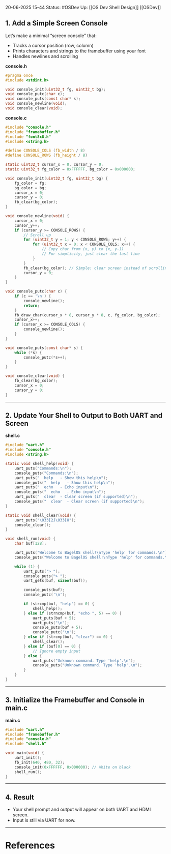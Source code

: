 20-06-2025 15-44
Status: #OSDev 
Up: [[OS Dev Shell Design]] [[OSDev]]

## 1. **Add a Simple Screen Console**

Let’s make a minimal “screen console” that:

- Tracks a cursor position (row, column)
- Prints characters and strings to the framebuffer using your font
- Handles newlines and scrolling

**console.h**
```c
#pragma once
#include <stdint.h>

void console_init(uint32_t fg, uint32_t bg);
void console_putc(char c);
void console_puts(const char* s);
void console_newline(void);
void console_clear(void);
```

**console.c**
```c
#include "console.h"
#include "framebuffer.h"
#include "font8x8.h"
#include <string.h>

#define CONSOLE_COLS (fb_width / 8)
#define CONSOLE_ROWS (fb_height / 8)

static uint32_t cursor_x = 0, cursor_y = 0;
static uint32_t fg_color = 0xFFFFFF, bg_color = 0x000000;

void console_init(uint32_t fg, uint32_t bg) {
    fg_color = fg;
    bg_color = bg;
    cursor_x = 0;
    cursor_y = 0;
    fb_clear(bg_color);
}

void console_newline(void) {
    cursor_x = 0;
    cursor_y++;
    if (cursor_y >= CONSOLE_ROWS) {
        // Scroll up
        for (uint32_t y = 1; y < CONSOLE_ROWS; y++) {
            for (uint32_t x = 0; x < CONSOLE_COLS; x++) {
                // Copy char from (x, y) to (x, y-1)
                // For simplicity, just clear the last line
            }
        }
        fb_clear(bg_color); // Simple: clear screen instead of scrolling
        cursor_y = 0;
    }
}

void console_putc(char c) {
    if (c == '\n') {
        console_newline();
        return;
    }
    fb_draw_char(cursor_x * 8, cursor_y * 8, c, fg_color, bg_color);
    cursor_x++;
    if (cursor_x >= CONSOLE_COLS) {
        console_newline();
    }
}

void console_puts(const char* s) {
    while (*s) {
        console_putc(*s++);
    }
}

void console_clear(void) {
    fb_clear(bg_color);
    cursor_x = 0;
    cursor_y = 0;
}
```

---

## 2. **Update Your Shell to Output to Both UART and Screen**

**shell.c**
```c
#include "uart.h"
#include "console.h"
#include <string.h>

static void shell_help(void) {
    uart_puts("Commands:\n");
    console_puts("Commands:\n");
    uart_puts("  help   - Show this help\n");
    console_puts("  help   - Show this help\n");
    uart_puts("  echo   - Echo input\n");
    console_puts("  echo   - Echo input\n");
    uart_puts("  clear  - Clear screen (if supported)\n");
    console_puts("  clear  - Clear screen (if supported)\n");
}

static void shell_clear(void) {
    uart_puts("\033[2J\033[H");
    console_clear();
}

void shell_run(void) {
    char buf[128];

    uart_puts("Welcome to BagelOS shell!\nType 'help' for commands.\n");
    console_puts("Welcome to BagelOS shell!\nType 'help' for commands.\n");

    while (1) {
        uart_puts("> ");
        console_puts("> ");
        uart_gets(buf, sizeof(buf));

        console_puts(buf);
        console_putc('\n');

        if (strcmp(buf, "help") == 0) {
            shell_help();
        } else if (strncmp(buf, "echo ", 5) == 0) {
            uart_puts(buf + 5);
            uart_puts("\n");
            console_puts(buf + 5);
            console_putc('\n');
        } else if (strcmp(buf, "clear") == 0) {
            shell_clear();
        } else if (buf[0] == 0) {
            // Ignore empty input
        } else {
            uart_puts("Unknown command. Type 'help'.\n");
            console_puts("Unknown command. Type 'help'.\n");
        }
    }
}
```

---

## 3. **Initialize the Framebuffer and Console in main.c**

**main.c**
```c
#include "uart.h"
#include "framebuffer.h"
#include "console.h"
#include "shell.h"

void main(void) {
    uart_init();
    fb_init(640, 480, 32);
    console_init(0xFFFFFF, 0x000000); // White on black
    shell_run();
}
```

---

## 4. **Result**

- Your shell prompt and output will appear on both UART and HDMI screen.
- Input is still via UART for now.

---
# References
